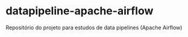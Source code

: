 # datapipeline-apache-airflow
Repositório do projeto para estudos de data pipelines (Apache Airflow)